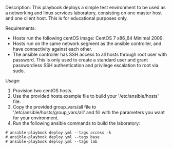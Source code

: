Description:
This playbook deploys a simple test environment to be used as a networking and linux services laboratory, consisting on one master host and one client host. This is for educational purposes only.

Requirements:
- Hosts run the following centOS image: CentOS 7 x86_64 Minimal 2009.
- Hosts run on the same network segment as the ansible controller, and have connectivity against each other.
- The ansible controller has SSH access to all hosts through root user with password. This is only used to create a standard user and grant passwordless SSH authentication and privilege escalation to root via sudo.

Usage:
1) Provision two centOS hosts.
2) Use the provided hosts.example file to build your '/etc/ansible/hosts' file.
3) Copy the provided group_vars/all file to '/etc/ansible/hosts/group_vars/all' and fill with the parameters you want for your environment.
4) Run the following ansible commands to build the laboratory:
```
# ansible-playbook deploy.yml --tags access -k
# ansible-playbook deploy.yml --tags base
# ansible-playbook deploy.yml --tags lab
```
